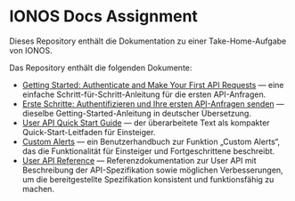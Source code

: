 # IONOS Docs Assignment

Dieses Repository enthält die Dokumentation zu einer Take-Home-Aufgabe von IONOS.

Das Repository enthält die folgenden Dokumente:

* [Getting Started: Authenticate and Make Your First API Requests](guides/getting-started.md) — eine einfache Schritt-für-Schritt-Anleitung für die ersten API-Anfragen.
* [Erste Schritte: Authentifizieren und Ihre ersten API-Anfragen senden](guides/getting-started.de.md) — dieselbe Getting-Started-Anleitung in deutscher Übersetzung.
* [User API Quick Start Guide](guides/quickstart.md) — der überarbeitete Text als kompakter Quick-Start-Leitfaden für Einsteiger.
* [Custom Alerts](guides/custom-alerts.md) — ein Benutzerhandbuch zur Funktion „Custom Alerts“, das die Funktionalität für Einsteiger und Fortgeschrittene beschreibt.
* [User API Reference](reference/users.md) — Referenzdokumentation zur User API mit Beschreibung der API-Spezifikation sowie möglichen Verbesserungen, um die bereitgestellte Spezifikation konsistent und funktionsfähig zu machen.

